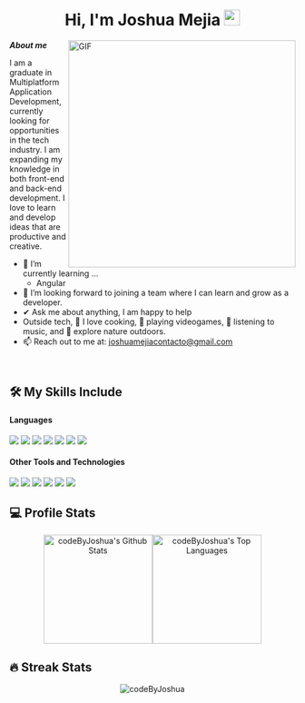 <h1 align="center">
  Hi, I'm Joshua Mejia
  <img src="https://media.giphy.com/media/hvRJCLFzcasrR4ia7z/giphy.gif" width="28">
</h1>

<img align="right" width="400px" alt="GIF" src="https://media.giphy.com/media/SWoSkN6DxTszqIKEqv/giphy.gif">

***About me***

I am a graduate in Multiplatform Application Development, currently looking for opportunities in the tech industry. I am expanding my knowledge in both front-end and back-end development. I love to learn and develop ideas that are productive and creative.

- 🌱 I’m currently learning ...
  - Angular
- 🤝 I’m looking forward to joining a team where I can learn and grow as a developer.
- ✔ Ask me about anything, I am happy to help
- Outside tech, 🍳 I love cooking, 👾 playing videogames, 🎵 listening to music, and 🌴 explore nature outdoors.
- 📫 Reach out to me at: <a href="joshuamejiacontacto@gmail.com">joshuamejiacontacto@gmail.com</a>
<br/>

## 🛠️ My Skills Include

<h4> Languages </h4>
<span> 
  <img src="https://img.shields.io/badge/HTML5-E34F26?style=for-the-badge&logo=html5&logoColor=white">
  <img src="https://img.shields.io/badge/CSS3-1572B6?style=for-the-badge&logo=css3&logoColor=white">
  <img src="https://img.shields.io/badge/JavaScript-F7DF1E?style=for-the-badge&logo=javascript&logoColor=black">
  <img src="https://img.shields.io/badge/Java-ED8B00?style=for-the-badge&logo=java&logoColor=white">
  <img src="https://img.shields.io/badge/c%23-%23239120.svg?style=for-the-badge&logo=csharp&logoColor=white">
  <img src="https://img.shields.io/badge/python-3670A0?style=for-the-badge&logo=python&logoColor=ffdd54">
  <img src="https://img.shields.io/badge/dart-%230175C2.svg?style=for-the-badge&logo=dart&logoColor=white">
</span>

<h4> Other Tools and Technologies </h4>
<span>
  <img src="https://img.shields.io/badge/Git-F05032?style=for-the-badge&logo=git&logoColor=white">
  <img src="https://img.shields.io/badge/firebase-a08021?style=for-the-badge&logo=firebase&logoColor=ffcd34">
  <img src="https://img.shields.io/badge/Oracle-F80000?style=for-the-badge&logo=oracle&logoColor=white">
  <img src="https://img.shields.io/badge/mysql-4479A1.svg?style=for-the-badge&logo=mysql&logoColor=white">
  <img src="https://img.shields.io/badge/joomla-%235091CD.svg?style=for-the-badge&logo=joomla&logoColor=white">
  <img src="https://img.shields.io/badge/Flutter-%2302569B.svg?style=for-the-badge&logo=Flutter&logoColor=white">

</span>
<br/>

## 💻 Profile Stats

<p align="center"><img alt="codeByJoshua's Github Stats" src="https://github-readme-stats.vercel.app/api/?username=codeByJoshua&show_icons=true&include_all_commits=true&count_private=true&theme=react&hide_border=true&bg_color=1F222E&title_color=F85D7F&icon_color=F8D866" height="192px"/><img alt="codeByJoshua's Top Languages" src="https://github-readme-stats.vercel.app/api/top-langs/?username=codeByJoshua&langs_count=8&layout=compact&theme=react&hide_border=true&bg_color=1F222E&title_color=F85D7F&icon_color=F8D866" height="192px"/></p>


## 🔥 Streak Stats

<p align="center"><img src="https://github-readme-streak-stats.herokuapp.com/?user=codeByJoshua&theme=tokyonight" alt="codeByJoshua"/></p>
